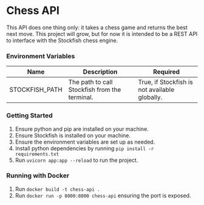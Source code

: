 # Chess API
This API does one thing only: it takes a chess game and returns the best next move. This project will grow, but for now it is intended to be a REST API to interface with the Stockfish chess engine.

### Environment Variables
| Name           | Description | Required |
| -------------- | ----------- | -------- |
| STOCKFISH_PATH | The path to call Stockfish from the terminal. | True, if Stockfish is not available globally. |

### Getting Started
1. Ensure python and pip are installed on your machine.
1. Ensure Stockfish is installed on your machine.
2. Ensure the environment variables are set up as needed.
3. Install python dependencies by running `pip install -r requirements.txt`
4. Run `uvicorn app:app --reload` to run the project.

### Running with Docker
1. Run `docker build -t chess-api .`
2. Run `docker run -p 8000:8000 chess-api` ensuring the port is exposed.